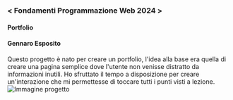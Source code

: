 ### < Fondamenti Programmazione Web 2024 >
#### Portfolio 
#### Gennaro Esposito
Questo progetto è nato per creare un portfolio, l'idea alla base era quella di creare una pagina semplice dove l'utente non venisse distratto da informazioni inutili. Ho sfruttato il tempo a disposizione per creare un'interazione che mi permettesse di toccare tutti i punti visti a lezione.<br>
![Immagine progetto](https://github.com/GennEspo/Fondamenti-Programmazione-Web-24/blob/main/Attivit%C3%A0/Gennaro%20Esposito/Progetto%20Finale/assets/Images/screen.png)